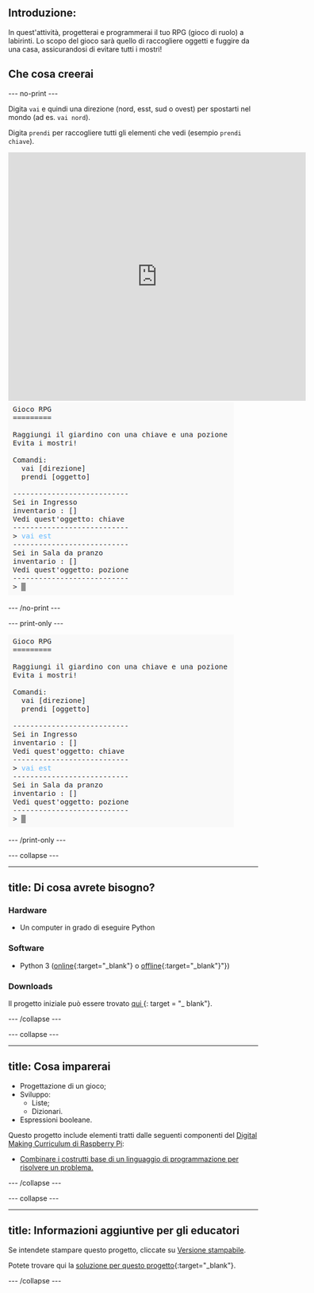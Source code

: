 ## Introduzione:

In quest'attività, progetterai e programmerai il tuo RPG (gioco di ruolo) a labirinti. Lo scopo del gioco sarà quello di raccogliere oggetti e fuggire da una casa, assicurandosi di evitare tutti i mostri!

## Che cosa creerai

\--- no-print \---

Digita `vai` e quindi una direzione (nord, esst, sud o ovest) per spostarti nel mondo (ad es. `vai nord`).

Digita `prendi` per raccogliere tutti gli elementi che vedi (esempio `prendi chiave`).

<div class="trinket">
  <iframe src="https://trinket.io/embed/python/d06adeb527?outputOnly=true&start=result" width="600" height="500" frameborder="0" marginwidth="0" marginheight="0" allowfullscreen>
  </iframe>
  <img src="images/rpg-finished.png">
</div>

\--- /no-print \---

\--- print-only \---

![progetto completo](images/rpg-finished.png)

\--- /print-only \---

\--- collapse \---

* * *

## title: Di cosa avrete bisogno?

### Hardware

+ Un computer in grado di eseguire Python

### Software

+ Python 3 ([online](https://trinket.io/){:target="_blank"} o [offline](https://www.python.org/downloads/){:target="_blank"}"})

### Downloads

Il progetto iniziale può essere trovato [ qui ](http://rpf.io/p/en/rpg-go) {: target = "_ blank"}.

\--- /collapse \---

\--- collapse \---

* * *

## title: Cosa imparerai

+ Progettazione di un gioco;
+ Sviluppo: 
    + Liste;
    + Dizionari.
+ Espressioni booleane.

Questo progetto include elementi tratti dalle seguenti componenti del [Digital Making Curriculum di Raspberry Pi](http://rpf.io/curriculum):

+ [Combinare i costrutti base di un linguaggio di programmazione per risolvere un problema.](https://www.raspberrypi.org/curriculum/programming/builder)

\--- /collapse \---

\--- collapse \---

* * *

## title: Informazioni aggiuntive per gli educatori

Se intendete stampare questo progetto, cliccate su [Versione stampabile](https://projects.raspberrypi.org/en/projects/rpg/print).

Potete trovare qui la [soluzione per questo progetto](http://rpf.io/p/en/rpg-get){:target="_blank"}.

\--- /collapse \---